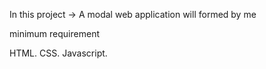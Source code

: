 In this project -> A modal web application will formed by me 

minimum requirement

HTML.
CSS.
Javascript.